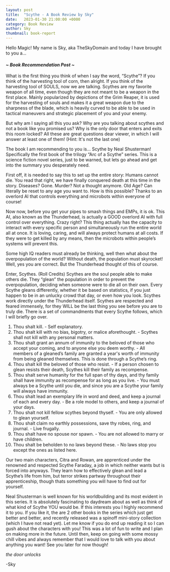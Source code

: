 ```yaml
---
layout: post
title:  "Scythe - A Book Review by Sky"
date:   2023-01-30 21:00:00 +0000
category: Book Review
author: Sky
thumbnail: book-report
---
```


Hello Magic! My name is Sky, aka TheSkyDomain and today I have brought to you a…
#### *~ Book Recommendation Post ~*

What is the first thing you think of when I say the word, “Scythe”? If you think of the harvesting tool of corn, then alright. If you think of the harvesting tool of SOULS, now we are talking. Scythes are my favorite weapon of all time, even though they are not meant to be a weapon in the first place. Mainly popularized by depictions of the Grim Reaper, it is used for the harvesting of souls and makes it a great weapon due to the sharpness of the blade, which is heavily curved to be able to be used in tactical maneuvers and strategic placement of you and your enemy.

But why am I saying all this you ask? Why are you talking about scythes and not a book like you promised us? Why is the only door that enters and exits this room locked? All these are great questions dear viewer, in which I will answer at least one of them! (Hint: It's not the last one)

The book I am recommending to you is… Scythe by Neal Shusterman! Specifically the first book of the trilogy “Arc of a Scythe” series. This is a science fiction novel series, just to be warned, but lets go ahead and get into the summary you desperately need.

First off, it is needed to say this to set up the entire story: Humans cannot die. You read that right, we have finally conquered death at this time in the story. Diseases? Gone. Murder? Not a thought anymore. Old Age? Can literally be reset to any age you want to. How is this possible? Thanks to an overlord AI that controls everything and microbots within everyone of course!

Now now, before you get your pipes to smash things and EMPs, it is ok. This AI, also known as the Thunderhead, is actually a GOOD overlord AI with full control over everything. Crazy right? This thing actually has the capacity to interact with every specific person and simultaneously run the entire world all at once. It is loving, caring, and will always protect humans at all costs. If they were to get killed by any means, then the microbots within people’s systems will prevent this. 

Some high IQ readers must already be thinking, well then what about the overpopulation of the world? Without death, the population must skyrocket! Well, yes you are correct. But the Thunderhead thought of this of course.

Enter, Scythes. (Roll Credits) Scythes are the soul people able to make others die. They “glean” the population in order to prevent the overpopulation, deciding when someone were to die all on their own. Every Scythe gleans differently, whether it be based on statistics, if you just happen to be in an unlucky crowd that day, or even how you look. Scythes work directly under the Thunderhead itself. Scythes are respected and feared immensely, for they WILL be the last thing you see before you are to truly die. There is a set of commandments that every Scythe follows, which I will briefly go over.

1. Thou shalt kill. - Self explanatory.
2. Thou shalt kill with no bias, bigotry, or malice aforethought. - Scythes shall not kill with any personal matters.
3. Thou shalt grant an annum of immunity to the beloved of those who accept your coming, and to anyone else you deem worthy. - All members of a gleaned’s family are granted a year's worth of immunity from being gleaned themselves. This is done through a Scythe’s ring.
4. Thou shalt kill the beloved of those who resist. - If a person chosen to glean resists their death, Scythes kill their family as recompense.
5. Thou shalt serve humanity for the full span of thy days, and thy family shall have immunity as recompense for as long as you live. - You must always be a Scythe until you die, and since you are a Scythe your family will always have immunity.
6. Thou shalt lead an exemplary life in word and deed, and keep a journal of each and every day. - Be a role model to others, and keep a journal of your days.
7. Thou shalt not kill fellow scythes beyond thyself. - You are only allowed to glean yourself. 
8. Thou shalt claim no earthly possessions, save thy robes, ring, and journal. - Live frugally. 
9. Thou shalt have no spouse nor spawn. - You are not allowed to marry or have children.
10. Thou shalt be beholden to no laws beyond these. - No laws stop you except the ones as listed here.

Our two main characters, Citra and Rowan, are apprenticed under the renowned and respected Scythe Faraday, a job in which neither wants but is forced into anyways. They learn how to effectively glean and lead a Scythe’s life from him, but terror strikes partway throughout their apprenticeship, though thats something you will have to find out for yourself.

Neal Shusterman is well known for his worldbuilding and its most evident in this series. It is absolutely fascinating to daydream about as well as think of what kind of Scythe YOU would be. If this interests you I highly recommend it to you. If you like it, the are 2 other books in the series which just get better and better, and recently released was a spinoff mini-story collection (which I have not read yet). Let me know if you do end up reading it so I can gush about the characters with you! This was a lot of fun to write and I plan on making more in the future. Until then, keep on going with some mossy chill vibes and always remember that I would love to talk with you about anything you want! See you later for now though!

*the door unlocks*

-Sky
